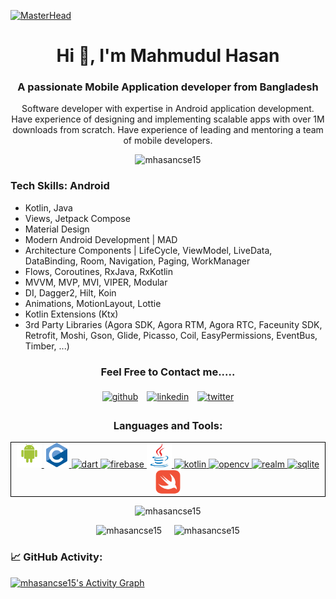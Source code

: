 [![MasterHead](https://1.bp.blogspot.com/-7A4WynwLsMw/XbBpCXG8fHI/AAAAAAAAMt4/uOa1bpLskYgrwGbllhSu2SDj_Mig8SXJQCLcBGAsYHQ/s1600/2000_600px.gif)](https://github.com/mhasancse15)

<h1 align="center">Hi 👋, I'm Mahmudul Hasan</h1>
<h3 align="center">A passionate Mobile Application developer from Bangladesh</h3>

<p align="center">Software developer with expertise in Android application development. Have experience of designing and implementing scalable apps with over 1M downloads from scratch. Have experience of leading and mentoring a team of mobile developers.</p>

<p align="center"> <img
                src="https://komarev.com/ghpvc/?username=vmhasancse15&label=Profile%20views&color=0e75b6&style=flat"
                alt="mhasancse15" /> </p>
                
<!-- <p align="center"> <img
                src="https://user-images.githubusercontent.com/40136017/134124139-172a975d-1cf3-4538-8049-8efab00e4489.png"
                alt="vmhasancse15" /> </p> -->

<h3 align="left">Tech Skills: Android</h3>


- Kotlin, Java
- Views, Jetpack Compose
- Material Design
- Modern Android Development | MAD
- Architecture Components | LifeCycle, ViewModel, LiveData, DataBinding, Room, Navigation, Paging, WorkManager
- Flows, Coroutines, RxJava, RxKotlin
- MVVM, MVP, MVI, VIPER, Modular
- DI, Dagger2, Hilt, Koin
- Animations, MotionLayout, Lottie
- Kotlin Extensions (Ktx)
- 3rd Party Libraries (Agora SDK, Agora RTM, Agora RTC, Faceunity SDK, Retrofit, Moshi, Gson, Glide, Picasso, Coil, EasyPermissions, EventBus, Timber, ...)

<!-- ### Feel Free to Contact me..... -->
<h3 align="center">Feel Free to Contact me.....</h3>
<p align="center">
        <a href="https://github.com/mhasancse15"><img alt="github" width="10%" style="padding:5px"
                        src="https://img.icons8.com/clouds/100/000000/github.png" /></a>
        <a href="https://www.linkedin.com/in/mhasancse15/"><img alt="linkedin" width="10%" style="padding:5px"
                        src="https://img.icons8.com/clouds/100/000000/linkedin.png" /></a>
        <a href="https://facebook.com/mhasancse15"><img alt="twitter" width="10%" style="padding:5px"
                        src="https://img.icons8.com/clouds/100/000000/facebook.png" /></a>
</p>
<h3 align="center">Languages and Tools:</h3>
<p align="center " style="border: 1px solid black" >
<a href="https://developer.android.com" target="_blank" rel="noreferrer"> <img src="https://raw.githubusercontent.com/devicons/devicon/master/icons/android/android-original-wordmark.svg" alt="android" width="40" height="40"/> </a> <a href="https://www.cprogramming.com/" target="_blank" rel="noreferrer"> <img src="https://raw.githubusercontent.com/devicons/devicon/master/icons/c/c-original.svg" alt="c" width="40" height="40"/> </a> <a href="https://dart.dev" target="_blank" rel="noreferrer"> <img src="https://www.vectorlogo.zone/logos/dartlang/dartlang-icon.svg" alt="dart" width="40" height="40"/> </a> <a href="https://firebase.google.com/" target="_blank" rel="noreferrer"> <img src="https://www.vectorlogo.zone/logos/firebase/firebase-icon.svg" alt="firebase" width="40" height="40"/> </a> <a href="https://www.java.com" target="_blank" rel="noreferrer"> <img src="https://raw.githubusercontent.com/devicons/devicon/master/icons/java/java-original.svg" alt="java" width="40" height="40"/> </a> <a href="https://kotlinlang.org" target="_blank" rel="noreferrer"> <img src="https://www.vectorlogo.zone/logos/kotlinlang/kotlinlang-icon.svg" alt="kotlin" width="40" height="40"/> </a> <a href="https://opencv.org/" target="_blank" rel="noreferrer"> <img src="https://www.vectorlogo.zone/logos/opencv/opencv-icon.svg" alt="opencv" width="40" height="40"/> </a> <a href="https://realm.io/" target="_blank" rel="noreferrer"> <img src="https://raw.githubusercontent.com/bestofjs/bestofjs-webui/8665e8c267a0215f3159df28b33c365198101df5/public/logos/realm.svg" alt="realm" width="40" height="40"/> </a> <a href="https://www.sqlite.org/" target="_blank" rel="noreferrer"> <img src="https://www.vectorlogo.zone/logos/sqlite/sqlite-icon.svg" alt="sqlite" width="40" height="40"/> </a> <a href="https://developer.apple.com/swift/" target="_blank" rel="noreferrer"> <img src="https://raw.githubusercontent.com/devicons/devicon/master/icons/swift/swift-original.svg" alt="swift" width="40" height="40"/> </a> </p>


<p align="center" ><img  
                src="https://github-readme-stats.vercel.app/api/top-langs?username=sarthakbakshii&theme=dark&hide_border=true&show_icons=true&locale=en&layout=compact"
                alt="mhasancse15" />  </p>

<p align="center "  >
                <img  width="48%"
                src="https://github-readme-stats.vercel.app/api?username=mhasancse15&show_icons=true&theme=dark&hide_border=true&locale=en"
                alt="mhasancse15" />  &nbsp; &nbsp; 
        <img width="48%" src="https://github-readme-streak-stats.herokuapp.com/?user=mhasancse15&theme=dark&hide_border=true"
                alt="mhasancse15" /></p>

### 📈 GitHub Activity:
  <a href="https://github.com/sarthakbakshii/github-readme-activity-graph"><img alt="mhasancse15's Activity Graph" src="https://activity-graph.herokuapp.com/graph?username=mhasancse15&bg_color=1F222E&color=F8D866&line=F85D7F&point=FFFFFF&hide_border=true" /></a>
